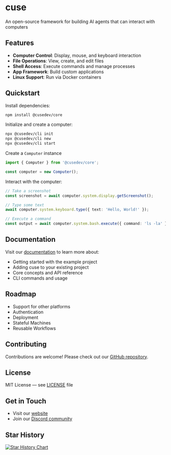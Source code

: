 # cuse

An open-source framework for building AI agents that can interact with computers

## Features

- **Computer Control**: Display, mouse, and keyboard interaction
- **File Operations**: View, create, and edit files
- **Shell Access**: Execute commands and manage processes
- **App Framework**: Build custom applications
- **Linux Support**: Run via Docker containers

## Quickstart

Install dependencies:

```bash
npm install @cusedev/core
```

Initialize and create a computer:

```bash
npx @cusedev/cli init
npx @cusedev/cli new
npx @cusedev/cli start
```

Create a `Computer` instance

```typescript
import { Computer } from '@cusedev/core';

const computer = new Computer();
```

Interact with the computer:

```typescript
// Take a screenshot
const screenshot = await computer.system.display.getScreenshot();

// Type some text
await computer.system.keyboard.type({ text: 'Hello, World!' });

// Execute a command
const output = await computer.system.bash.execute({ command: 'ls -la' });
```

## Documentation

Visit our [documentation](https://docs.cuse.dev) to learn more about:
- Getting started with the example project
- Adding cuse to your existing project
- Core concepts and API reference
- CLI commands and usage

## Roadmap

- Support for other platforms
- Authentication
- Deployment
- Stateful Machines
- Reusable Workflows

## Contributing

Contributions are welcome! Please check out our [GitHub repository](https://github.com/cuse-dev/cuse).

## License

MIT License — see [LICENSE](LICENSE) file

## Get in Touch

- Visit our [website](https://cuse.dev)
- Join our [Discord community](https://discord.gg/56svtW9M)

## Star History

[![Star History Chart](https://api.star-history.com/svg?repos=cuse-dev/cuse&type=Date&theme=dark)](https://star-history.com/#cuse-dev/cuse&Date)
